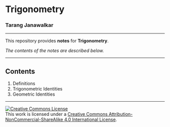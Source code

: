 # Trigonometry

### Tarang Janawalkar

---

This repository provides **notes** for **Trigonometry**.

*The contents of the notes are described below.*

---

## Contents

1. Definitions
2. Trigonometric Identities
3. Geometric Identities

---

<a rel="license" href="http://creativecommons.org/licenses/by-nc-sa/4.0/"><img alt="Creative Commons License" style="border-width:0" src="https://i.creativecommons.org/l/by-nc-sa/4.0/88x31.png" /></a><br />This work is licensed under a <a rel="license" href="http://creativecommons.org/licenses/by-nc-sa/4.0/">Creative Commons Attribution-NonCommercial-ShareAlike 4.0 International License</a>.